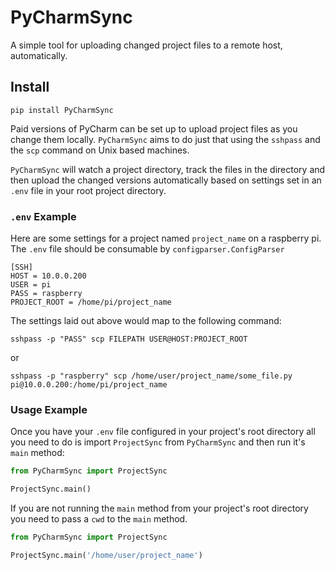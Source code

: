 # PyCharmSync

A simple tool for uploading changed project files to a remote host,
 automatically.
 
## Install
 
`pip install PyCharmSync`

Paid versions of PyCharm can be set up to upload project files
as you change them locally. `PyCharmSync` aims to do just that 
using the `sshpass` and the `scp` command on Unix based machines.

`PyCharmSync` will watch a project directory, track the files in
the directory and then upload the changed versions automatically
based on settings set in an `.env` file in your root project 
directory.

### `.env` Example

Here are some settings for a project named `project_name` on a 
raspberry pi.  The `.env` file should be consumable by `configparser.ConfigParser`

    [SSH]
    HOST = 10.0.0.200
    USER = pi
    PASS = raspberry
    PROJECT_ROOT = /home/pi/project_name

The settings laid out above would map to the following command:

    sshpass -p "PASS" scp FILEPATH USER@HOST:PROJECT_ROOT

or

    sshpass -p "raspberry" scp /home/user/project_name/some_file.py pi@10.0.0.200:/home/pi/project_name

### Usage Example

Once you have your `.env` file configured in your project's root
directory all you need to do is import `ProjectSync` from `PyCharmSync`
and then run it's `main` method:

```python
from PyCharmSync import ProjectSync

ProjectSync.main()
```

If you are not running the `main` method from your project's root 
directory you need to pass a `cwd` to the `main` method.

```python
from PyCharmSync import ProjectSync

ProjectSync.main('/home/user/project_name')
```
 